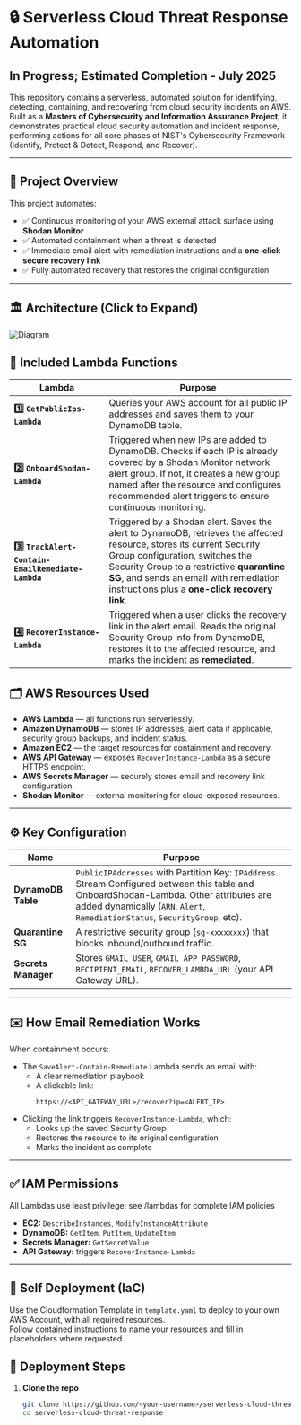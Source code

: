# 🔒 Serverless Cloud Threat Response Automation
## In Progress; Estimated Completion - July 2025
This repository contains a serverless, automated solution for identifying, detecting, containing, and recovering from cloud security incidents on AWS. Built as a **Masters of Cybersecurity and Information Assurance Project**, it demonstrates practical cloud security automation and incident response, performing actions for all core phases of NIST's Cybersecurity Framework (Identify, Protect & Detect, Respond, and Recover).

---

## 🚀 Project Overview

This project automates:

- ✅ Continuous monitoring of your AWS external attack surface using **Shodan Monitor**
- ✅ Automated containment when a threat is detected
- ✅ Immediate email alert with remediation instructions and a **one-click secure recovery link**
- ✅ Fully automated recovery that restores the original configuration

---

## 🏛️ Architecture (Click to Expand)
![Diagram](https://i.ibb.co/Mk9QfCTj/Shodan-Diagram-White-drawio.png)

## 📂 Included Lambda Functions

| Lambda | Purpose |
| ------ | ------- |
| **1️⃣ `GetPublicIps-Lambda`** | Queries your AWS account for all public IP addresses and saves them to your DynamoDB table. |
| **2️⃣ `OnboardShodan-Lambda`** | Triggered when new IPs are added to DynamoDB. Checks if each IP is already covered by a Shodan Monitor network alert group. If not, it creates a new group named after the resource and configures recommended alert triggers to ensure continuous monitoring. |
| **3️⃣ `TrackAlert-Contain-EmailRemediate-Lambda`** | Triggered by a Shodan alert. Saves the alert to DynamoDB, retrieves the affected resource, stores its current Security Group configuration, switches the Security Group to a restrictive **quarantine SG**, and sends an email with remediation instructions plus a **one-click recovery link**. |
| **4️⃣ `RecoverInstance-Lambda`** | Triggered when a user clicks the recovery link in the alert email. Reads the original Security Group info from DynamoDB, restores it to the affected resource, and marks the incident as **remediated**. |


## 🗂️ AWS Resources Used

- **AWS Lambda** — all functions run serverlessly.
- **Amazon DynamoDB** — stores IP addresses, alert data if applicable, security group backups, and incident status.
- **Amazon EC2** — the target resources for containment and recovery.
- **AWS API Gateway** — exposes `RecoverInstance-Lambda` as a secure HTTPS endpoint.
- **AWS Secrets Manager** — securely stores email and recovery link configuration.
- **Shodan Monitor** — external monitoring for cloud-exposed resources.

---

## ⚙️ Key Configuration

| Name | Purpose |
| ---- | ------- |
| **DynamoDB Table** | `PublicIPAddresses` with Partition Key: `IPAddress`. Stream Configured between this table and OnboardShodan-Lambda. Other attributes are added dynamically (`ARN`, `Alert`, `RemediationStatus`, `SecurityGroup`, etc). |
| **Quarantine SG** | A restrictive security group (`sg-xxxxxxxx`) that blocks inbound/outbound traffic. |
| **Secrets Manager** | Stores `GMAIL_USER`, `GMAIL_APP_PASSWORD`, `RECIPIENT_EMAIL`, `RECOVER_LAMBDA_URL` (your API Gateway URL). |

---

## ✉️ How Email Remediation Works

When containment occurs:
- The `SaveAlert-Contain-Remediate` Lambda sends an email with:
  - A clear remediation playbook
  - A clickable link:
    ```
    https://<API_GATEWAY_URL>/recover?ip=<ALERT_IP>
    ```
- Clicking the link triggers `RecoverInstance-Lambda`, which:
  - Looks up the saved Security Group
  - Restores the resource to its original configuration
  - Marks the incident as complete

---

## ✅ IAM Permissions

All Lambdas use least privilege: see /lambdas for complete IAM policies

- **EC2:** `DescribeInstances`, `ModifyInstanceAttribute`
- **DynamoDB:** `GetItem`, `PutItem`, `UpdateItem`
- **Secrets Manager:** `GetSecretValue`
- **API Gateway:** triggers `RecoverInstance-Lambda`

---

## 📝 Self Deployment (IaC)
Use the Cloudformation Template in `template.yaml` to deploy to your own AWS Account, with all required resources.  
Follow contained instructions to name your resources and fill in placeholders where requested.

## 🚀 Deployment Steps

1. **Clone the repo**

   ```bash
   git clone https://github.com/<your-username>/serverless-cloud-threat-response.git
   cd serverless-cloud-threat-response
